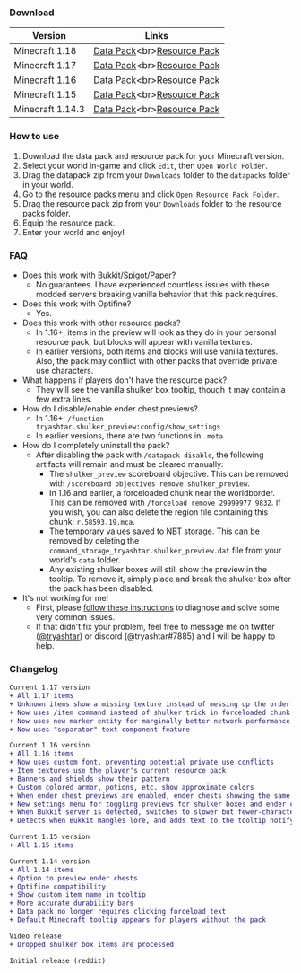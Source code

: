 ### Download

|Version|Links|
|---|---|
|Minecraft 1.18|[Data Pack](https://github.com/tryashtar/shulker-preview/raw/1.18/Shulker%20Preview%20Data%20Pack%20(1.18).zip)<br>[Resource Pack](https://github.com/tryashtar/shulker-preview/raw/1.18/Shulker%20Preview%20Resource%20Pack%20(1.18).zip)|
|Minecraft 1.17|[Data Pack](https://github.com/tryashtar/shulker-preview/raw/1.17/Shulker%20Preview%20Data%20Pack%20(1.17).zip)<br>[Resource Pack](https://github.com/tryashtar/shulker-preview/raw/1.17/Shulker%20Preview%20Resource%20Pack%20(1.17).zip)|
|Minecraft 1.16|[Data Pack](https://github.com/tryashtar/shulker-preview/raw/1.16/Shulker%20Preview%20Data%20Pack%20(1.16).zip)<br>[Resource Pack](https://github.com/tryashtar/shulker-preview/raw/1.16/Shulker%20Preview%20Resource%20Pack%20(1.16).zip)|
|Minecraft 1.15|[Data Pack](https://github.com/tryashtar/shulker-preview/raw/1.15/Shulker%20Preview%20Data%20Pack%20(1.15).zip)<br>[Resource Pack](https://github.com/tryashtar/shulker-preview/raw/1.15/Shulker%20Preview%20Resource%20Pack%20(1.15).zip)|
|Minecraft 1.14.3|[Data Pack](https://github.com/tryashtar/shulker-preview/raw/1.14/Shulker%20Preview%20Data%20Pack%20(1.14).zip)<br>[Resource Pack](https://github.com/tryashtar/shulker-preview/raw/1.14/Shulker%20Preview%20Resource%20Pack%20(1.14).zip)|

### How to use
1. Download the data pack and resource pack for your Minecraft version.
2. Select your world in-game and click `Edit`, then `Open World Folder`.
3. Drag the datapack zip from your `Downloads` folder to the `datapacks` folder in your world.
4. Go to the resource packs menu and click `Open Resource Pack Folder`.
5. Drag the resource pack zip from your `Downloads` folder to the resource packs folder.
6. Equip the resource pack.
7. Enter your world and enjoy!

### FAQ
* Does this work with Bukkit/Spigot/Paper?
   * No guarantees. I have experienced countless issues with these modded servers breaking vanilla behavior that this pack requires.
* Does this work with Optifine?
   * Yes.
* Does this work with other resource packs?
   * In 1.16+, items in the preview will look as they do in your personal resource pack, but blocks will appear with vanilla textures.
   * In earlier versions, both items and blocks will use vanilla textures. Also, the pack may conflict with other packs that override private use characters.
* What happens if players don't have the resource pack?
   * They will see the vanilla shulker box tooltip, though it may contain a few extra lines.
* How do I disable/enable ender chest previews?
   * In 1.16+: `/function tryashtar.shulker_preview:config/show_settings`
   * In earlier versions, there are two functions in `.meta`
* How do I completely uninstall the pack?
   * After disabling the pack with `/datapack disable`, the following artifacts will remain and must be cleared manually:
      * The `shulker_preview` scoreboard objective. This can be removed with `/scoreboard objectives remove shulker_preview`.
      * In 1.16 and earlier, a forceloaded chunk near the worldborder. This can be removed with `/forceload remove 29999977 9832`. If you wish, you can also delete the region file containing this chunk: `r.58593.19.mca`.
      * The temporary values saved to NBT storage. This can be removed by deleting the `command_storage_tryashtar.shulker_preview.dat` file from your world's `data` folder.
      * Any existing shulker boxes will still show the preview in the tooltip. To remove it, simply place and break the shulker box after the pack has been disabled.
* It's not working for me!
   * First, please [follow these instructions](https://imgur.com/a/rBukto5) to diagnose and solve some very common issues.
   * If that didn't fix your problem, feel free to message me on twitter ([@tryashtar](https://twitter.com/tryashtar)) or discord (@tryashtar#7885) and I will be happy to help.

### Changelog
```diff
Current 1.17 version
+ All 1.17 items
+ Unknown items show a missing texture instead of messing up the order
+ Now uses /item command instead of shulker trick in forceloaded chunk
+ Now uses new marker entity for marginally better network performance
+ Now uses "separator" text component feature

Current 1.16 version
+ All 1.16 items
+ Now uses custom font, preventing potential private use conflicts
+ Item textures use the player's current resource pack
+ Banners and shields show their pattern
+ Custom colored armor, potions, etc. show approximate colors
+ When ender chest previews are enabled, ender chests showing the same preview can stack
+ New settings menu for toggling previews for shulker boxes and ender chests
+ When Bukkit server is detected, switches to slower but fewer-character lore generation method
+ Detects when Bukkit mangles lore, and adds text to the tooltip notifying you

Current 1.15 version
+ All 1.15 items

Current 1.14 version
+ All 1.14 items
+ Option to preview ender chests
+ Optifine compatibility
+ Show custom item name in tooltip
+ More accurate durability bars
+ Data pack no longer requires clicking forceload text
+ Default Minecraft tooltip appears for players without the pack

Video release
+ Dropped shulker box items are processed

Initial release (reddit)
```
